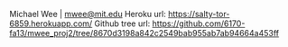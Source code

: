 Michael Wee | mwee@mit.edu
Heroku url: https://salty-tor-6859.herokuapp.com/
Github tree url: https://github.com/6170-fa13/mwee_proj2/tree/8670d3198a842c2549bab955ab7ab94664a453ff
